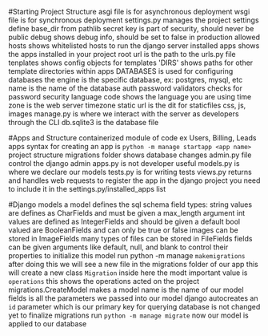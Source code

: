 #Starting Project Structure
    asgi file is for asynchronous deployment
    wsgi file is for synchronous deployment
    settings.py manages the project settings
        define base_dir from pathlib
        secret key is part of security, should never be public
        debug shows debug info, should be set to false in production
        allowed hosts shows whitelisted hosts to run the django server
        installed apps shows the apps installed in your project
        root url is the path to the urls.py file
        tenplates shows config objects for templates
            'DIRS' shows paths for other template directories within apps
        DATABASES is used for configuring databases 
        the engine is the specific database, ex: postgres, mysql, etc
        name is the name of the database
        auth password validators checks for password security
        language code shows the language you are using
        time zone is the web server timezone
        static url is the dit for staticfiles
            css, js, images
    manage.py is where we interact with the server as developers through the CLI
    db.sqlite3 is the database file

#Apps and Structure
    containerized module of code
        ex Users, Billing, Leads apps
    syntax for creating an app is `python -m manage startapp <app name>`
    project structure
        migrations folder shows database changes
        admin.py file control the django admin
        apps.py is not developer useful
        models.py is where we declare our models
        tests.py is for writing tests
        views.py returns and handles web requests
    to register the app in the django project you need to include it in the settings.py/installed_apps list

#Django models
    a model defines the sql schema
    field types:
        string values are defines as CharFields and must be given a max_length argument
        int values are defined as IntegerFields and should be given a default
        bool valued are BooleanFields and can only be true or false
        images can be stored in ImageFields
        many types of files can be stored in FileFields
    fields can be given arguments like default, null, and blank to control their properties
    to initialize this model run python -m manage `makemigrations`
        after doing this we will see a new file in the migrations folder of our app
        this will create a new class `Migration`
            inside here the modt important value is `operations`
                this shows the operations acted on the project
                migrations.CreateModel makes a model
                name is the name of our model
                fields is all the parameters we passed into our model
                django autocreates an `id` parameter which is our primary key for querying
                database is not changed yet
    to finalize migrations run `python -m manage migrate`
        now our model is applied to our database